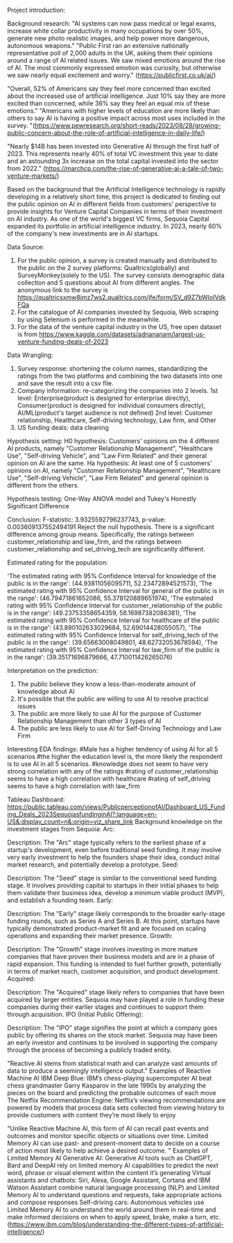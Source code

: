 Project introduction:

Background research: "AI systems can now pass medical or legal exams, increase white collar productivity in many occupations by over 50%, generate new photo realistic images, and help power more dangerous, autonomous weapons." "Public First ran an extensive nationally representative poll of 2,000 adults in the UK, asking them their opinions around a range of AI related issues. We saw mixed emotions around the rise of AI. The most commonly expressed emotion was curiosity, but otherwise we saw nearly equal excitement and worry." (https://publicfirst.co.uk/ai/)

"Overall, 52% of Americans say they feel more concerned than excited about the increased use of artificial intelligence. Just 10% say they are more excited than concerned, while 36% say they feel an equal mix of these emotions." "Americans with higher levels of education are more likely than others to say AI is having a positive impact across most uses included in the survey. "(https://www.pewresearch.org/short-reads/2023/08/28/growing-public-concern-about-the-role-of-artificial-intelligence-in-daily-life/)

"Nearly $14B has been invested into Generative AI through the first half of 2023. This represents nearly 40% of total VC investment this year to date and an astounding 3x increase on the total capital invested into the sector from 2022." (https://marchcp.com/the-rise-of-generative-ai-a-tale-of-two-venture-markets/)


Based on the background that the Artificial Intelligence technology is rapidly developing in a relatively short time, this project is dedicated to finding out the public opinion on AI in different fields from customers' perspective to provide insights for Venture Capital Companies in terms of their investment on AI industry. As one of the world's biggest VC firms, Sequoia Capital expanded its portfolio in artificial intelligence industry. In 2023, nearly 60% of the company's new investments are in AI startups.

Data Source:
1. For the public opinion, a survey is created manually and distributed to the public on the 2 survey platforms: Qualtrics(globally) and SurveyMonkey(solely to the US). The survey consists demographic data collection and 5 questions about AI from different angles. The anonymous link to the survey is https://qualtricsxmw8jmz7ws2.qualtrics.com/jfe/form/SV_d9Z7bWloIVdkFQa
2. For the catalogue of AI companies invested by Sequoia, Web scraping by using Selenium is performed in the meanwhile.
3. For the data of the venture capital industry in the US, free open dataset is from https://www.kaggle.com/datasets/adnananam/largest-us-venture-funding-deals-of-2023

Data Wrangling:
1. Survey response: shortening the column names, standardizing the ratings from the two platforms and combining the two datasets into one and save the result into a csv file.
2. Company information: re-categorizing the companies into 2 levels. 
1st level: Enterprise(product is designed for enterprise directly), Consumer(product is designed for individual consumers directly), AI/ML(product's target audience is not defined)
2nd level: Customer relationship, Healthcare, Self-driving technology, Law firm, and Other
3. US funding deals: data cleaning

Hypothesis setting:
H0 hypothesis: Customers' opinions on the 4 different AI products, namely "Customer Relationship Management", "Healthcare Use",
"Self-driving Vehicle", and "Law Firm Related" and their general opinion on AI are the same.
Ha hypothesis: At least one of 5 customers' opinions on AI, namely "Customer Relationship Management", "Healthcare Use",
"Self-driving Vehicle", "Law Firm Related" and general opinion is different from the others.

Hypothesis testing:
One-Way ANOVA model and Tukey's Honestly Significant Difference

Conclusion:
F-statistic: 3.9325592796237743, p-value: 0.003609137552494191
Reject the null hypothesis. There is a significant difference among group means.
Specifically, the ratings between customer_relationship and law_firm, and the ratings between customer_relationship and sel_driving_tech are significantly different.

Estimated rating for the population:

'The estimated rating with 95% Confidence Interval for knowledge of the public is in the range': (44.93811056095711,   52.23472894521573),
 'The estimated rating with 95% Confidence Interval for general of the public is in the range': (46.79471861652086,  55.378120889651974),
 'The estimated rating with 95% Confidence Interval for customer_relationship of the public is in the range': (49.23753358654359,   58.16987382086381),
 'The estimated rating with 95% Confidence Interval for healthcare of the public is in the range': (43.890102633029684,   52.69014428055057),
 'The estimated rating with 95% Confidence Interval for self_driving_tech of the public is in the range': (39.65663008049801,   48.62732053678594),
 'The estimated rating with 95% Confidence Interval for law_firm of the public is in the range': (39.35171696879666,   47.710011426265076)

Interpretation on the prediction:
1. The public believe they know a less-than-moderate amount of knowledge about AI
2. It's possible that the public are willing to use AI to resolve practical issues 
3. The public are more likely to use AI for the purpose of Customer Relationship Management than other 3 types of AI
4. The public are less likely to use AI for Self-Driving Technology and Law Firm

Interesting EDA findings:
#Male has a higher tendency of using AI for all 5 scenarios
#the higher the education level is, the more likely the respondent is to use AI in all 5 scenarios.
#knowledge does not seem to have very strong correlation with any of the ratings
#rating of customer_relationship seems to have a high correlation with healthcare
#rating of self_driving seems to have a high correlation with law_firm

Tableau Dashboard: https://public.tableau.com/views/PublicperceptionofAI/Dashboard_US_Funding_Deals_2023SequoiasfundinginAI?:language=en-US&:display_count=n&:origin=viz_share_link
Background knowledge on the investment stages from Sequoia:
Arc:

Description: The "Arc" stage typically refers to the earliest phase of a startup's development, even before traditional seed funding. It may involve very early investment to help the founders shape their idea, conduct initial market research, and potentially develop a prototype.
Seed:

Description: The "Seed" stage is similar to the conventional seed funding stage. It involves providing capital to startups in their initial phases to help them validate their business idea, develop a minimum viable product (MVP), and establish a founding team.
Early:

Description: The "Early" stage likely corresponds to the broader early-stage funding rounds, such as Series A and Series B. At this point, startups have typically demonstrated product-market fit and are focused on scaling operations and expanding their market presence.
Growth:

Description: The "Growth" stage involves investing in more mature companies that have proven their business models and are in a phase of rapid expansion. This funding is intended to fuel further growth, potentially in terms of market reach, customer acquisition, and product development.
Acquired:

Description: The "Acquired" stage likely refers to companies that have been acquired by larger entities. Sequoia may have played a role in funding these companies during their earlier stages and continues to support them through acquisition.
IPO (Initial Public Offering):

Description: The "IPO" stage signifies the point at which a company goes public by offering its shares on the stock market. Sequoia may have been an early investor and continues to be involved in supporting the company through the process of becoming a publicly traded entity.


"Reactive AI stems from statistical math and can analyze vast amounts of data to produce a seemingly intelligence output."
Examples of Reactive Machine AI
IBM Deep Blue: IBM’s chess-playing supercomputer AI beat chess grandmaster Garry Kasparov in the late 1990s by analyzing the pieces on the board and predicting the probable outcomes of each move
The Netflix Recommendation Engine: Netflix’s viewing recommendations are powered by models that process data sets collected from viewing history to provide customers with content they’re most likely to enjoy

"Unlike Reactive Machine AI, this form of AI can recall past events and outcomes and monitor specific objects or situations over time. Limited Memory AI can use past- and present-moment data to decide on a course of action most likely to help achieve a desired outcome. "
Examples of Limited Memory AI
Generative AI: Generative AI tools such as ChatGPT, Bard and DeepAI rely on limited memory AI capabilities to predict the next word, phrase or visual element within the content it’s generating
Virtual assistants and chatbots: Siri, Alexa, Google Assistant, Cortana and IBM Watson Assistant combine natural language processing (NLP) and Limited Memory AI to understand questions and requests, take appropriate actions and compose responses
Self-driving cars: Autonomous vehicles use Limited Memory AI to understand the world around them in real-time and make informed decisions on when to apply speed, brake, make a turn, etc.
(https://www.ibm.com/blog/understanding-the-different-types-of-artificial-intelligence/)
